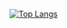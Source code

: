 [![Top Langs](https://github-readme-stats.vercel.app/api/top-langs/?username=sunaga104&layout=compact&theme=tokyonight)](https://github.com/anuraghazra/github-readme-stats)
